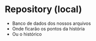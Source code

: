 # Repository (local)
- Banco de dados dos nossos arquivos
- Onde ficarão os pontos da história
- Ou o histórico